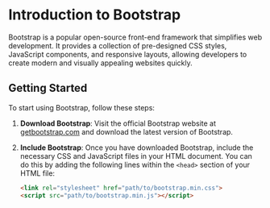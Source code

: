 # Introduction to Bootstrap

Bootstrap is a popular open-source front-end framework that simplifies web development. It provides a collection of pre-designed CSS styles, JavaScript components, and responsive layouts, allowing developers to create modern and visually appealing websites quickly.

## Getting Started

To start using Bootstrap, follow these steps:

1. **Download Bootstrap**: Visit the official Bootstrap website at [getbootstrap.com](https://getbootstrap.com/) and download the latest version of Bootstrap.

2. **Include Bootstrap**: Once you have downloaded Bootstrap, include the necessary CSS and JavaScript files in your HTML document. You can do this by adding the following lines within the `<head>` section of your HTML file:

   ```html
   <link rel="stylesheet" href="path/to/bootstrap.min.css">
   <script src="path/to/bootstrap.min.js"></script>